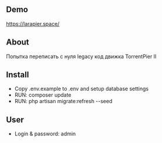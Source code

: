 ## Demo

https://larapier.space/

## About
Попытка переписать с нуля legacy код движка TorrentPier II

## Install

* Copy .env.example to .env and setup database settings
* RUN: composer update
* RUN: php artisan migrate:refresh --seed

## User
* Login & password: admin

